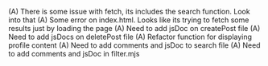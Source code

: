 (A) There is some issue with fetch, its includes the search function. Look into that
(A) Some error on index.html. Looks like its trying to fetch some results just by loading the page
(A) Need to add jsDoc on createPost file
(A) Need to add jsDocs on deletePost file
(A) Refactor function for displaying profile content
(A) Need to add comments and jsDoc to search file
(A) Need to add comments and jsDoc in filter.mjs